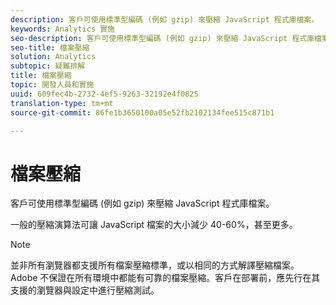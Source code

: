 ```yaml
---
description: 客戶可使用標準型編碼 (例如 gzip) 來壓縮 JavaScript 程式庫檔案。
keywords: Analytics 實施
seo-description: 客戶可使用標準型編碼 (例如 gzip) 來壓縮 JavaScript 程式庫檔案。
seo-title: 檔案壓縮
solution: Analytics
subtopic: 疑難排解
title: 檔案壓縮
topic: 開發人員和實施
uuid: 609fec4b-2732-4ef5-9263-32192e4f0825
translation-type: tm+mt
source-git-commit: 86fe1b3650100a05e52fb2102134fee515c871b1

---
```



# 檔案壓縮

客戶可使用標準型編碼 (例如 gzip) 來壓縮 JavaScript 程式庫檔案。

一般的壓縮演算法可讓 JavaScript 檔案的大小減少 40-60%，甚至更多。

>[!NOTE]
>
>並非所有瀏覽器都支援所有檔案壓縮標準，或以相同的方式解譯壓縮檔案。Adobe 不保證在所有環境中都能有可靠的檔案壓縮。客戶在部署前，應先行在其支援的瀏覽器與設定中進行壓縮測試。

